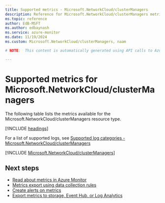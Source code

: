 ```yaml
---
title: Supported metrics - Microsoft.NetworkCloud/clusterManagers
description: Reference for Microsoft.NetworkCloud/clusterManagers metrics in Azure Monitor.
ms.topic: reference
author: EdB-MSFT
ms.author: edbaynash
ms.service: azure-monitor
ms.date: 11/19/2024
ms.custom: Microsoft.NetworkCloud/clusterManagers, naam

# NOTE:  This content is automatically generated using API calls to Azure. Any edits made on these files will be overwritten in the next run of the script. 

---
```


  
# Supported metrics for Microsoft.NetworkCloud/clusterManagers
  
The following table lists the metrics available for the Microsoft.NetworkCloud/clusterManagers resource type.  
  
  
[!INCLUDE [headings](~/reusable-content/ce-skilling/azure/includes/azure-monitor/reference/metrics/metrics-headings.md)]  
  
  
  
For a list of supported logs, see [Supported log categories - Microsoft.NetworkCloud/clusterManagers](../supported-logs/microsoft-networkcloud-clustermanagers-logs.md)  
  
 

[!INCLUDE [Microsoft.NetworkCloud/clusterManagers](~/reusable-content/ce-skilling/azure/includes/azure-monitor/reference/metrics/microsoft-networkcloud-clustermanagers-metrics-include.md)]  



## Next steps

- [Read about metrics in Azure Monitor](/azure/azure-monitor/data-platform)
- [Metrics export using data collection rules](/azure/azure-monitor/essentials/data-collection-metrics)
- [Create alerts on metrics](/azure/azure-monitor/alerts/alerts-overview)
- [Export metrics to storage, Event Hub, or Log Analytics](/azure/azure-monitor/essentials/platform-logs-overview)
